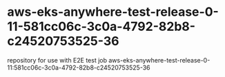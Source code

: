 # aws-eks-anywhere-test-release-0-11-581cc06c-3c0a-4792-82b8-c24520753525-36
repository for use with E2E test job aws-eks-anywhere-test-release-0-11:581cc06c-3c0a-4792-82b8-c24520753525-36
